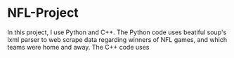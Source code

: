 # NFL-Project
In this project, I use Python and C++. The Python code uses beatiful soup's lxml parser to web scrape data regarding winners of NFL games, and which teams were home and away. The C++ code uses
